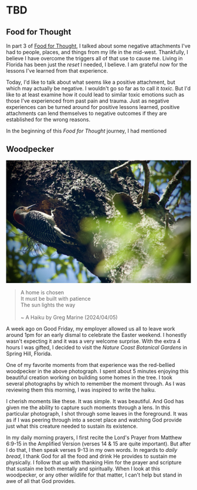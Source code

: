 # TBD

## Food for Thought

In part 3 of [Food for Thought](../03/31_my-path-food-for-thought-and-love#food-for-thought), I talked about some negative attachments I've had to people, places, and things from my life in the mid-west. Thankfully, I believe I have overcome the triggers all of that use to cause me. Living in Florida has been just the *reset* I needed, I believe. I am grateful now for the lessons I've learned from that experience.

Today, I'd like to talk about what seems like a positive attachment, but which may actually be negative. I wouldn't go so far as to call it *toxic*. But I'd like to at least examine how it could lead to similar toxic emotions such as those I've experienced from past pain and trauma. Just as negative experiences can be turned around for positive lessons learned, positive attachments can lend themselves to negative outcomes if they are established for the wrong reasons.

In the beginning of this *Food for Thought* journey, I had mentioned

## Woodpecker

![Woodpecker on a tree](./img/DSC01483.jpeg)

> A home is chosen\
> It must be built with patience\
> The sun lights the way\
\
> ~ A Haiku by Greg Marine (2024/04/05)

A week ago on Good Friday, my employer allowed us all to leave work around 1pm for an early dismal to celebrate the Easter weekend. I honestly wasn't expecting it and it was a very welcome surprise. With the extra 4 hours I was gifted, I decided to visit the *Nature Coast Botanical Gardens* in Spring Hill, Florida.

One of my favorite moments from that experience was the red-bellied woodpecker in the above photograph. I spent about 5 minutes enjoying this beautiful creation working on building some homes in the tree. I took several photographs by which to remember the moment through. As I was reviewing them this morning, I was inspired to write the haiku.

I cherish moments like these. It was simple. It was beautiful. And God has given me the ability to capture such moments through a lens. In this particular photograph, I shot through some leaves in the foreground. It was as if I was peering through into a secret place and watching God provide just what this creature needed to sustain its existence.

In my daily morning prayers, I first recite the Lord's Prayer from Matthew 6:9-15 in the Amplified Version (verses 14 & 15 are quite important). But after I do that, I then speak verses 9-13 in my own words. In regards to *daily bread*, I thank God for all the food and drink He provides to sustain me physically. I follow that up with thanking Him for the prayer and scripture that sustain me both mentally and spiritually. When I look at this woodpecker, or any other wildlife for that matter, I can't help but stand in awe of all that God provides.